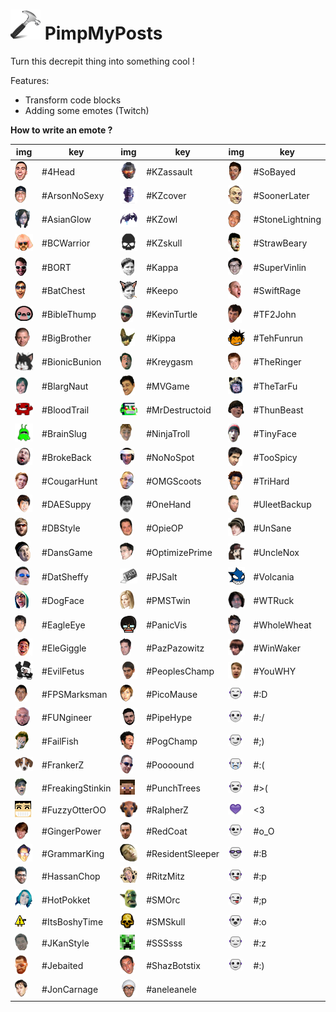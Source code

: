 ![alt tag](img/icon48.png) PimpMyPosts
========

Turn this decrepit thing into something cool !

Features:

- Transform code blocks
- Adding some emotes (Twitch)

**How to write an emote ?**

| img  | key | img  | key | img | key |
| ------------- | ------------- | ------- | ----- | ----- | ----- |
| ![alt tag](img/emotes/4Head.png) | #4Head | ![alt tag](img/emotes/KZassault.png) | #KZassault | ![alt tag](img/emotes/SoBayed.png) | #SoBayed |
| ![alt tag](img/emotes/ArsonNoSexy.png) | #ArsonNoSexy | ![alt tag](img/emotes/KZcover.png) | #KZcover | ![alt tag](img/emotes/SoonerLater.png) | #SoonerLater |
| ![alt tag](img/emotes/AsianGlow.png) | #AsianGlow | ![alt tag](img/emotes/KZowl.png) | #KZowl | ![alt tag](img/emotes/StoneLightning.png) | #StoneLightning |
| ![alt tag](img/emotes/BCWarrior.png) | #BCWarrior | ![alt tag](img/emotes/KZskull.png) | #KZskull | ![alt tag](img/emotes/StrawBeary.png) | #StrawBeary |
| ![alt tag](img/emotes/BORT.png) | #BORT | ![alt tag](img/emotes/Kappa.png) | #Kappa | ![alt tag](img/emotes/SuperVinlin.png) | #SuperVinlin |
| ![alt tag](img/emotes/BatChest.png) | #BatChest | ![alt tag](img/emotes/Keepo.png) | #Keepo | ![alt tag](img/emotes/SwiftRage.png) | #SwiftRage |
| ![alt tag](img/emotes/BibleThump.png) | #BibleThump | ![alt tag](img/emotes/KevinTurtle.png) | #KevinTurtle | ![alt tag](img/emotes/TF2John.png) | #TF2John |
| ![alt tag](img/emotes/BigBrother.png) | #BigBrother | ![alt tag](img/emotes/Kippa.png) | #Kippa | ![alt tag](img/emotes/TehFunrun.png) | #TehFunrun |
| ![alt tag](img/emotes/BionicBunion.png) | #BionicBunion | ![alt tag](img/emotes/Kreygasm.png) | #Kreygasm | ![alt tag](img/emotes/TheRinger.png) | #TheRinger |
| ![alt tag](img/emotes/BlargNaut.png) | #BlargNaut | ![alt tag](img/emotes/MVGame.png) | #MVGame | ![alt tag](img/emotes/TheTarFu.png) | #TheTarFu |
| ![alt tag](img/emotes/BloodTrail.png) | #BloodTrail | ![alt tag](img/emotes/MrDestructoid.png) | #MrDestructoid | ![alt tag](img/emotes/ThunBeast.png) | #ThunBeast |
| ![alt tag](img/emotes/BrainSlug.png) | #BrainSlug | ![alt tag](img/emotes/NinjaTroll.png) | #NinjaTroll | ![alt tag](img/emotes/TinyFace.png) | #TinyFace |
| ![alt tag](img/emotes/BrokeBack.png) | #BrokeBack | ![alt tag](img/emotes/NoNoSpot.png) | #NoNoSpot | ![alt tag](img/emotes/TooSpicy.png) | #TooSpicy |
| ![alt tag](img/emotes/CougarHunt.png) | #CougarHunt | ![alt tag](img/emotes/OMGScoots.png) | #OMGScoots | ![alt tag](img/emotes/TriHard.png) | #TriHard |
| ![alt tag](img/emotes/DAESuppy.png) | #DAESuppy | ![alt tag](img/emotes/OneHand.png) | #OneHand | ![alt tag](img/emotes/UleetBackup.png) | #UleetBackup |
| ![alt tag](img/emotes/DBStyle.png) | #DBStyle | ![alt tag](img/emotes/OpieOP.png) | #OpieOP | ![alt tag](img/emotes/UnSane.png) | #UnSane |
| ![alt tag](img/emotes/DansGame.png) | #DansGame | ![alt tag](img/emotes/OptimizePrime.png) | #OptimizePrime | ![alt tag](img/emotes/UncleNox.png) | #UncleNox |
| ![alt tag](img/emotes/DatSheffy.png) | #DatSheffy | ![alt tag](img/emotes/PJSalt.png) | #PJSalt | ![alt tag](img/emotes/Volcania.png) | #Volcania |
| ![alt tag](img/emotes/DogFace.png) | #DogFace | ![alt tag](img/emotes/PMSTwin.png) | #PMSTwin | ![alt tag](img/emotes/WTRuck.png) | #WTRuck |
| ![alt tag](img/emotes/EagleEye.png) | #EagleEye | ![alt tag](img/emotes/PanicVis.png) | #PanicVis | ![alt tag](img/emotes/WholeWheat.png) | #WholeWheat |
| ![alt tag](img/emotes/EleGiggle.png) | #EleGiggle | ![alt tag](img/emotes/PazPazowitz.png) | #PazPazowitz | ![alt tag](img/emotes/WinWaker.png) | #WinWaker |
| ![alt tag](img/emotes/EvilFetus.png) | #EvilFetus | ![alt tag](img/emotes/PeoplesChamp.png) | #PeoplesChamp | ![alt tag](img/emotes/YouWHY.png) | #YouWHY |
| ![alt tag](img/emotes/FPSMarksman.png) | #FPSMarksman | ![alt tag](img/emotes/PicoMause.png) | #PicoMause | ![alt tag](img/emotes/Laught.png) | #:D |
| ![alt tag](img/emotes/FUNgineer.png) | #FUNgineer | ![alt tag](img/emotes/PipeHype.png) | #PipeHype | ![alt tag](img/emotes/Bar.png) | #:/ |
| ![alt tag](img/emotes/FailFish.png) | #FailFish | ![alt tag](img/emotes/PogChamp.png) | #PogChamp | ![alt tag](img/emotes/Wink.png) | #;) |
| ![alt tag](img/emotes/FrankerZ.png) | #FrankerZ | ![alt tag](img/emotes/Poooound.png) | #Poooound | ![alt tag](img/emotes/Cry.png) | #:( |
| ![alt tag](img/emotes/FreakingStinkin.png) | #FreakingStinkin | ![alt tag](img/emotes/PunchTrees.png) | #PunchTrees | ![alt tag](img/emotes/Cry2.png) | #>( |
| ![alt tag](img/emotes/FuzzyOtterOO.png) | #FuzzyOtterOO | ![alt tag](img/emotes/RalpherZ.png) | #RalpherZ | ![alt tag](img/emotes/Heart.png) | <3 |
| ![alt tag](img/emotes/GingerPower.png) | #GingerPower | ![alt tag](img/emotes/RedCoat.png) | #RedCoat | ![alt tag](img/emotes/Chocked.png) | #o_O |
| ![alt tag](img/emotes/GrammarKing.png) | #GrammarKing | ![alt tag](img/emotes/ResidentSleeper.png) | #ResidentSleeper | ![alt tag](img/emotes/Glasses.png) | #:B |
| ![alt tag](img/emotes/HassanChop.png) | #HassanChop | ![alt tag](img/emotes/RitzMitz.png) | #RitzMitz | ![alt tag](img/emotes/Tongue.png) | #:p |
| ![alt tag](img/emotes/HotPokket.png) | #HotPokket | ![alt tag](img/emotes/SMOrc.png) | #SMOrc | ![alt tag](img/emotes/TongueWink.png) | #;p |
| ![alt tag](img/emotes/ItsBoshyTime.png) | #ItsBoshyTime | ![alt tag](img/emotes/SMSkull.png) | #SMSkull | ![alt tag](img/emotes/Surprised.png) | #:o |
| ![alt tag](img/emotes/JKanStyle.png) | #JKanStyle | ![alt tag](img/emotes/SSSsss.png) | #SSSsss | ![alt tag](img/emotes/Sleep.png) | #:z |
| ![alt tag](img/emotes/Jebaited.png) | #Jebaited | ![alt tag](img/emotes/ShazBotstix.png) | #ShazBotstix | ![alt tag](img/emotes/Smile.png) | #:) |
| ![alt tag](img/emotes/JonCarnage.png) | #JonCarnage | ![alt tag](img/emotes/aneleanele.png) | #aneleanele |  |  |
